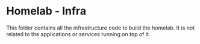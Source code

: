 # Homelab - Infra

This folder contains all the infrastructure code to build the homelab.
It is not related to the applications or services running on top of it.

